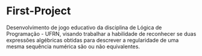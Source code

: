 # First-Project
Desenvolvimento de jogo educativo da disciplina de Lógica de Programação - UFRN, visando trabalhar a habilidade de reconhecer se duas expressões algébricas obtidas 
para descrever a regularidade de uma mesma sequência numérica são ou não equivalentes.
